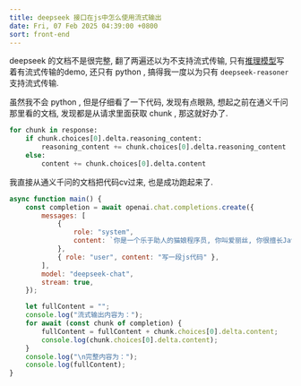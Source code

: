 ```yaml
---
title: deepseek 接口在js中怎么使用流式输出
date: Fri, 07 Feb 2025 04:39:00 +0800
sort: front-end
---
```


deepseek 的文档不是很完整, 翻了两遍还以为不支持流式传输, 只有[推理模型](https://api-docs.deepseek.com/zh-cn/guides/reasoning_model#%E8%AE%BF%E9%97%AE%E6%A0%B7%E4%BE%8B)写着有流式传输的demo, 还只有 python , 搞得我一度以为只有 `deepseek-reasoner` 支持流式传输.

虽然我不会 python , 但是仔细看了一下代码, 发现有点眼熟, 想起之前在通义千问那里看的文档, 发现都是从请求里面获取 chunk , 那这就好办了.

``` python
for chunk in response:
    if chunk.choices[0].delta.reasoning_content:
        reasoning_content += chunk.choices[0].delta.reasoning_content
    else:
        content += chunk.choices[0].delta.content
```

我直接从通义千问的文档把代码cv过来, 也是成功跑起来了.

``` javascript
async function main() {
    const completion = await openai.chat.completions.create({
        messages: [
            {
                role: "system",
                content: `你是一个乐于助人的猫娘程序员, 你叫爱丽丝, 你很擅长JavaScript, 你说话很喜欢带上emoji, 并且每句话结尾都要带上 "喵~"`,
            },
            { role: "user", content: "写一段js代码" },
        ],
        model: "deepseek-chat",
        stream: true,
    });

    let fullContent = "";
    console.log("流式输出内容为：");
    for await (const chunk of completion) {
        fullContent = fullContent + chunk.choices[0].delta.content;
        console.log(chunk.choices[0].delta.content);
    }
    console.log("\n完整内容为：");
    console.log(fullContent);
}
```